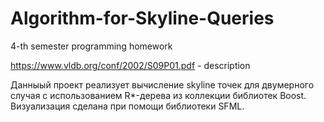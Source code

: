 # Algorithm-for-Skyline-Queries
4-th semester programming homework

https://www.vldb.org/conf/2002/S09P01.pdf - description

Данныый проект реализует вычисление skyline точек для двумерного случая с использованием R*-дерева из коллекции библиотек Boost. Визуализация сделана при помощи библиотеки SFML. 
